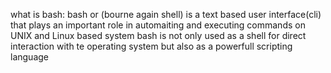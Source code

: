 what is bash:
  bash or (bourne again shell) is a text based user interface(cli)
  that plays an important role in automaiting and executing commands on UNIX and Linux based system
  bash is not only used as a shell for direct interaction with te operating system but also as a powerfull scripting language

